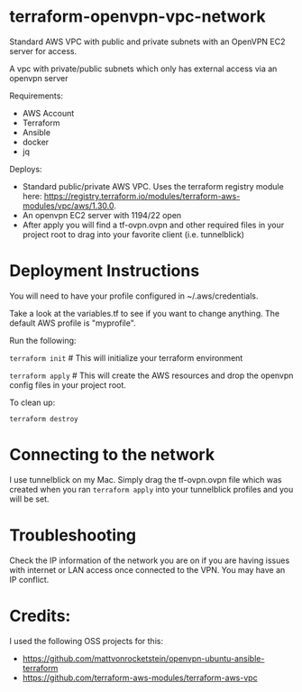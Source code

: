 # terraform-openvpn-vpc-network
Standard AWS VPC with public and private subnets with an OpenVPN EC2 server for access.

A vpc with private/public subnets which only has external access via an openvpn server

Requirements:
* AWS Account
* Terraform
* Ansible
* docker
* jq

Deploys:
* Standard public/private AWS VPC.  Uses the terraform registry module here: https://registry.terraform.io/modules/terraform-aws-modules/vpc/aws/1.30.0.
* An openvpn EC2 server with 1194/22 open
* After apply you will find a tf-ovpn.ovpn and other required files in your project root to drag into your favorite client (i.e. tunnelblick)

# Deployment Instructions

You will need to have your profile configured in ~/.aws/credentials.  

Take a look at the variables.tf to see if you want to change anything.  The default AWS profile is "myprofile".

Run the following:

`terraform init` # This will initialize your terraform environment

`terraform apply` # This will create the AWS resources and drop the openvpn config files in your project root.

To clean up:

`terraform destroy`

# Connecting to the network

I use tunnelblick on my Mac.  Simply drag the tf-ovpn.ovpn file which was created when you ran `terraform apply` into your tunnelblick profiles and you will be set.

# Troubleshooting

Check the IP information of the network you are on if you are having issues with internet or LAN access once connected to the VPN.  You may have an IP conflict.

# Credits:

I used the following OSS projects for this:

* https://github.com/mattvonrocketstein/openvpn-ubuntu-ansible-terraform
* https://github.com/terraform-aws-modules/terraform-aws-vpc



